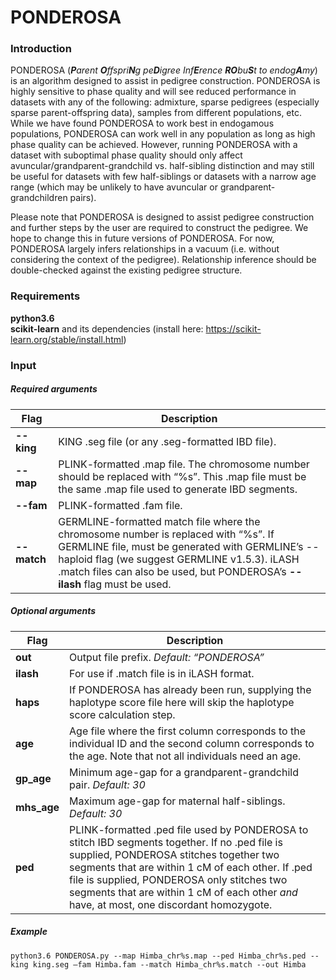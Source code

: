 # PONDEROSA

### **Introduction**  
PONDEROSA (_**P**arent **O**ffspri**N**g pe**D**igree Inf**E**rence **RO**bu**S**t to endog**A**my_) is an algorithm designed to assist in pedigree construction. PONDEROSA is highly sensitive to phase quality and will see reduced performance in datasets with any of the following: admixture, sparse pedigrees (especially sparse parent-offspring data), samples from different populations, etc. While we have found PONDEROSA to work best in endogamous populations, PONDEROSA can work well in any population as long as high phase quality can be achieved. However, running PONDEROSA with a dataset with suboptimal phase quality should only affect avuncular/grandparent-grandchild vs. half-sibling distinction and may still be useful for datasets with few half-siblings or datasets with a narrow age range (which may be unlikely to have avuncular or grandparent-grandchildren pairs).  

Please note that PONDEROSA is designed to assist pedigree construction and further steps by the user are required to construct the pedigree. We hope to change this in future versions of PONDEROSA. For now, PONDEROSA largely infers relationships in a vacuum (i.e. without considering the context of the pedigree). Relationship inference should be double-checked against the existing pedigree structure.  

### **Requirements**
**python3.6**  
**scikit-learn** and its dependencies (install here: https://scikit-learn.org/stable/install.html)  

### **Input**  
##### _Required arguments_  
| Flag | Description |
| ---- | ----------- |
|**\-\-king** | KING .seg file (or any .seg-formatted IBD file). |
|**\-\-map** | PLINK-formatted .map file. The chromosome number should be replaced with “%s”. This .map file must be the same .map file used to generate IBD segments. |
|**\-\-fam** | PLINK-formatted .fam file. |
|**\-\-match** | GERMLINE-formatted match file where the chromosome number is replaced with “%s”. If GERMLINE file, must be generated with GERMLINE’s --haploid flag (we suggest GERMLINE v1.5.3). iLASH .match files can also be used, but PONDEROSA’s **\-\-ilash** flag must be used.|

##### _Optional arguments_  
| Flag | Description |
| ---- | ----------- |
|**out** | Output file prefix. _Default: “PONDEROSA”_ |
|**ilash** | For use if .match file is in iLASH format. |
|**haps** | If PONDEROSA has already been run, supplying the haplotype score file here will skip the haplotype score calculation step. |
|**age** | Age file where the first column corresponds to the individual ID and the second column corresponds to the age. Note that not all individuals need an age. |
|**gp_age** | Minimum age-gap for a grandparent-grandchild pair. _Default: 30_ |
|**mhs_age** | Maximum age-gap for maternal half-siblings. _Default: 30_ |
|**ped** | PLINK-formatted .ped file used by PONDEROSA to stitch IBD segments together. If no .ped file is supplied, PONDEROSA stitches together two segments that are within 1 cM of each other. If .ped file is supplied, PONDEROSA only stitches two segments that are within 1 cM of each other _and_ have, at most, one discordant homozygote.|  

##### _Example_
`python3.6 PONDEROSA.py --map Himba_chr%s.map --ped Himba_chr%s.ped --king king.seg –fam Himba.fam --match Himba_chr%s.match --out Himba`

